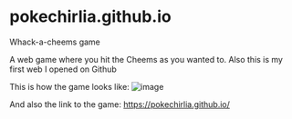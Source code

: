 # pokechirlia.github.io
Whack-a-cheems game

A web game where you hit the Cheems as you wanted to.
Also this is my first web I opened on Github

This is how the game looks like: 
![image](https://user-images.githubusercontent.com/68430342/204191299-fabc0bd0-af08-4741-8f4d-9bb10857ee75.png)

And also the link to the game: https://pokechirlia.github.io/
